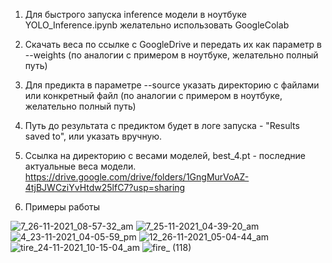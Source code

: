 1. Для быстрого запуска inference модели в ноутбуке YOLO_Inference.ipynb желательно использовать GoogleColab
2. Cкачать веса по ссылке с GoogleDrive и передать их как параметр в --weights (по аналогии с примером в ноутбуке, желательно полный путь)
3. Для предикта в параметре --source указать директорию с файлами или конкретный файл (по аналогии с примером в ноутбуке, желательно полный путь)
4. Путь до результата с предиктом будет в логе запуска - "Results saved to", или указать вручную.

5. Ссылка на директорию с весами моделей, best_4.pt - последние актуальные веса модели.
https://drive.google.com/drive/folders/1GngMurVoAZ-4tjBJWCziYvHtdw25lfC7?usp=sharing

6. Примеры работы

![7_26-11-2021_08-57-32_am](https://user-images.githubusercontent.com/28774720/144696136-9fd1ddf5-6b95-4b37-b7e3-5baf5951dcfe.png)
![7_25-11-2021_04-39-20_am](https://user-images.githubusercontent.com/28774720/144696131-0c2a2f5a-08ea-4ee9-a934-2200a8c8d72a.png)
![4_23-11-2021_04-05-59_pm](https://user-images.githubusercontent.com/28774720/144696132-efc55047-df4a-4582-af2b-fb7e7fb521b3.png)
![12_26-11-2021_05-04-44_am](https://user-images.githubusercontent.com/28774720/144696134-10625bc6-6cd0-4347-baaa-c7d3767c739e.png)
![tire_24-11-2021_10-15-04_am](https://user-images.githubusercontent.com/28774720/144696137-401c2df7-6e39-4355-914c-54577a4d3f24.jpg)
![fire_ (118)](https://user-images.githubusercontent.com/28774720/144696138-7ecc3cd1-9c4e-43be-b827-3a5886f7b5c8.jpg)

